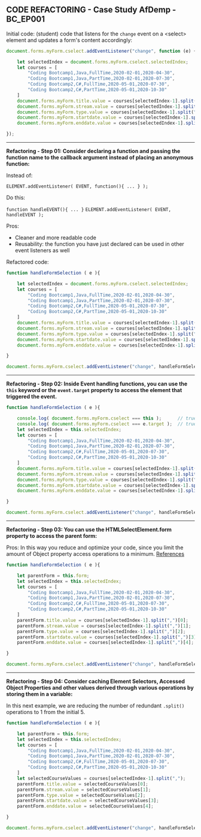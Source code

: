 ## CODE REFACTORING - Case Study AfDemp - BC_EP001

Initial code: (student) code that listens for the `change` event on a &lt;select&gt; element and updates a form's content accordingly:

```javascript
document.forms.myForm.cselect.addEventListener("change", function (e) {

    let selectedIndex = document.forms.myForm.cselect.selectedIndex;
    let courses = [
        "Coding Bootcamp1,Java,FullTime,2020-02-01,2020-04-30",
        "Coding Bootcamp1,Java,PartTime,2020-02-01,2020-07-30",
        "Coding Bootcamp2,C#,FullTime,2020-05-01,2020-07-30",
        "Coding Bootcamp2,C#,PartTime,2020-05-01,2020-10-30"
    ]
    document.forms.myForm.title.value = courses[selectedIndex-1].split(",")[0];
    document.forms.myForm.stream.value = courses[selectedIndex-1].split(",")[1];
    document.forms.myForm.type.value = courses[selectedIndex-1].split(",")[2];
    document.forms.myForm.startdate.value = courses[selectedIndex-1].split(",")[3];
    document.forms.myForm.enddate.value = courses[selectedIndex-1].split(",")[4];

});
```
---
**Refactoring - Step 01: Consider declaring a function and passing the function name to the callback argument instead of placing an anonymous function:**

Instead of:

`ELEMENT.addEventListener( EVENT, function(){ ... } );`

Do this:

`function handleEVENT(){ ... }`
`ELEMENT.addEventListener( EVENT, handleEVENT );`

Pros:
- Cleaner and more readable code
- Reusability: the function you have just declared can be used in other event listeners as well

Refactored code:

```javascript
function handleFormSelection ( e ){

    let selectedIndex = document.forms.myForm.cselect.selectedIndex;
    let courses = [
        "Coding Bootcamp1,Java,FullTime,2020-02-01,2020-04-30",
        "Coding Bootcamp1,Java,PartTime,2020-02-01,2020-07-30",
        "Coding Bootcamp2,C#,FullTime,2020-05-01,2020-07-30",
        "Coding Bootcamp2,C#,PartTime,2020-05-01,2020-10-30"
    ]
    document.forms.myForm.title.value = courses[selectedIndex-1].split(",")[0];
    document.forms.myForm.stream.value = courses[selectedIndex-1].split(",")[1];
    document.forms.myForm.type.value = courses[selectedIndex-1].split(",")[2];
    document.forms.myForm.startdate.value = courses[selectedIndex-1].split(",")[3];
    document.forms.myForm.enddate.value = courses[selectedIndex-1].split(",")[4];

}

document.forms.myForm.cselect.addEventListener("change", handleFormSelection );
```
---
**Refactoring - Step 02: Inside Event handling functions, you can use the `this` keyword or the `event.target` property to access the element that triggered the event.**

```javascript
function handleFormSelection ( e ){

    console.log( document.forms.myForm.cselect === this );      // true
    console.log( document.forms.myForm.cselect === e.target );  // true
    let selectedIndex = this.selectedIndex;
    let courses = [
        "Coding Bootcamp1,Java,FullTime,2020-02-01,2020-04-30",
        "Coding Bootcamp1,Java,PartTime,2020-02-01,2020-07-30",
        "Coding Bootcamp2,C#,FullTime,2020-05-01,2020-07-30",
        "Coding Bootcamp2,C#,PartTime,2020-05-01,2020-10-30"
    ]
    document.forms.myForm.title.value = courses[selectedIndex-1].split(",")[0];
    document.forms.myForm.stream.value = courses[selectedIndex-1].split(",")[1];
    document.forms.myForm.type.value = courses[selectedIndex-1].split(",")[2];
    document.forms.myForm.startdate.value = courses[selectedIndex-1].split(",")[3];
    document.forms.myForm.enddate.value = courses[selectedIndex-1].split(",")[4];

}

document.forms.myForm.cselect.addEventListener("change", handleFormSelection );
```
---
**Refactoring - Step 03: You can use the HTMLSelectElement.form property to access the parent form:**

Pros: In this way you reduce and optimize your code, since you limit the amount of Object property access operations to a minimum.
[References](https://developer.mozilla.org/en-US/docs/Web/API/HTMLSelectElement/form)

```javascript
function handleFormSelection ( e ){

    let parentForm = this.form;
    let selectedIndex = this.selectedIndex;
    let courses = [
        "Coding Bootcamp1,Java,FullTime,2020-02-01,2020-04-30",
        "Coding Bootcamp1,Java,PartTime,2020-02-01,2020-07-30",
        "Coding Bootcamp2,C#,FullTime,2020-05-01,2020-07-30",
        "Coding Bootcamp2,C#,PartTime,2020-05-01,2020-10-30"
    ]
    parentForm.title.value = courses[selectedIndex-1].split(",")[0];
    parentForm.stream.value = courses[selectedIndex-1].split(",")[1];
    parentForm.type.value = courses[selectedIndex-1].split(",")[2];
    parentForm.startdate.value = courses[selectedIndex-1].split(",")[3];
    parentForm.enddate.value = courses[selectedIndex-1].split(",")[4];

}

document.forms.myForm.cselect.addEventListener("change", handleFormSelection );
```
---
**Refactoring - Step 04: Consider caching Element Selectors, Accessed Object Properties and other values derived through various operations by storing them in a variable:**

In this next example, we are reducing the number of redundant `.split()` operations to 1 from the initial 5.

```javascript
function handleFormSelection ( e ){

    let parentForm = this.form;
    let selectedIndex = this.selectedIndex;
    let courses = [
        "Coding Bootcamp1,Java,FullTime,2020-02-01,2020-04-30",
        "Coding Bootcamp1,Java,PartTime,2020-02-01,2020-07-30",
        "Coding Bootcamp2,C#,FullTime,2020-05-01,2020-07-30",
        "Coding Bootcamp2,C#,PartTime,2020-05-01,2020-10-30"
    ]
    let selectedCourseValues = courses[selectedIndex-1].split(",");
    parentForm.title.value = selectedCourseValues[0];
    parentForm.stream.value = selectedCourseValues[1];
    parentForm.type.value = selectedCourseValues[2];
    parentForm.startdate.value = selectedCourseValues[3];
    parentForm.enddate.value = selectedCourseValues[4];

}

document.forms.myForm.cselect.addEventListener("change", handleFormSelection );
```
